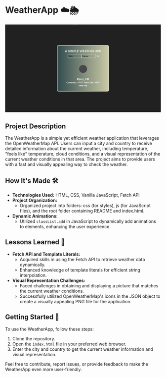 # WeatherApp ☁️🌦️

![Screenshot](project.png)

## Project Description

The WeatherApp is a simple yet efficient weather application that leverages the OpenWeatherMap API. Users can input a city and country to receive detailed information about the current weather, including temperature, "feels like" temperature, cloud conditions, and a visual representation of the current weather conditions in that area. The project aims to provide users with a fast and visually appealing way to check the weather.

## How It's Made 🛠️

- **Technologies Used:** HTML, CSS, Vanilla JavaScript, Fetch API
- **Project Organization:**
  - Organized project into folders: css (for styles), js (for JavaScript files), and the root folder containing README and index.html.
- **Dynamic Animations:**
  - Utilized `classList.add` in JavaScript to dynamically add animations to elements, enhancing the user experience.

## Lessons Learned 🧠

- **Fetch API and Template Literals:**
  - Acquired skills in using the Fetch API to retrieve weather data dynamically.
  - Enhanced knowledge of template literals for efficient string interpolation.
- **Visual Representation Challenges:**
  - Faced challenges in obtaining and displaying a picture that matches the current weather conditions.
  - Successfully utilized OpenWeatherMap's icons in the JSON object to create a visually appealing PNG file for the application.

## Getting Started 🚀

To use the WeatherApp, follow these steps:

1. Clone the repository.
2. Open the `index.html` file in your preferred web browser.
3. Enter the city and country to get the current weather information and visual representation.

Feel free to contribute, report issues, or provide feedback to make the WeatherApp even more user-friendly.